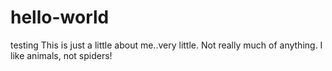 # hello-world
testing
This is just a little about me..very little.  Not really much of anything.  I like animals, not spiders!

